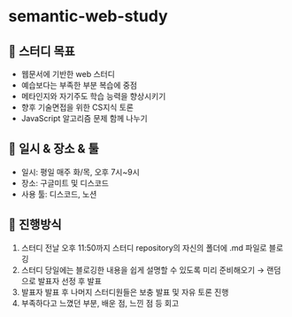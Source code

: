 # semantic-web-study
## 🎯 스터디 목표
- 웹문서에 기반한 web 스터디
- 예습보다는 부족한 부분 복습에 중점
- 메타인지와 자기주도 학습 능력을 향상시키기
- 향후 기술면접을 위한 CS지식 토론
- JavaScript 알고리즘 문제 함께 나누기

## 📆 일시 & 장소 & 툴
- 일시: 평일 매주 화/목, 오후 7시~9시
- 장소: 구글미트 및 디스코드
- 사용 툴: 디스코드, 노션

## 📝 진행방식
1. 스터디 전날 오후 11:50까지 스터디 repository의 자신의 폴더에 .md 파일로 블로깅
2. 스터디 당일에는 블로깅한 내용을 쉽게 설명할 수 있도록 미리 준비해오기 → 랜덤으로 발표자 선정 후 발표
3. 발표자 발표 후 나머지 스터디원들은 보충 발표 및 자유 토론 진행
4. 부족하다고 느꼈던 부분, 배운 점, 느낀 점 등 회고
